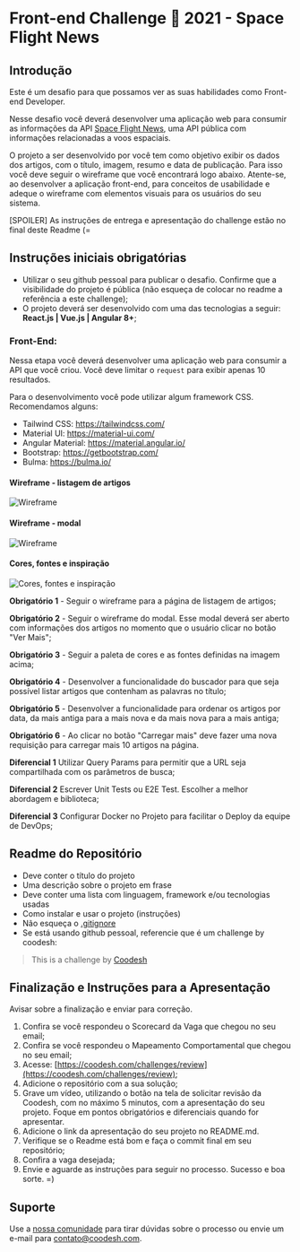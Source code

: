 # Front-end Challenge 🏅 2021 - Space Flight News

## Introdução

Este é um desafio para que possamos ver as suas habilidades como Front-end Developer.

Nesse desafio você deverá desenvolver uma aplicação web para consumir as informações da API [Space Flight News](https://api.spaceflightnewsapi.net/v3/documentation), uma API pública com informações relacionadas a voos espaciais. 

O projeto a ser desenvolvido por você tem como objetivo exibir os dados dos artigos, com o título, imagem, resumo e data de publicação. Para isso você deve seguir o wireframe que você encontrará logo abaixo. Atente-se, ao desenvolver a aplicação front-end, para conceitos de usabilidade e adeque o wireframe com elementos visuais para os usuários do seu sistema.

[SPOILER] As instruções de entrega e apresentação do challenge estão no final deste Readme (=

## Instruções iniciais obrigatórias

- Utilizar o seu github pessoal para publicar o desafio. Confirme que a visibilidade do projeto é pública (não esqueça de colocar no readme a referência a este challenge);
- O projeto deverá ser desenvolvido com uma das tecnologias a seguir: **React.js | Vue.js | Angular 8+**;

### Front-End:

Nessa etapa você deverá desenvolver uma aplicação web para consumir a API que você criou. Você deve limitar o `request` para exibir apenas 10 resultados.

Para o desenvolvimento você pode utilizar algum framework CSS. Recomendamos alguns:
- Tailwind CSS: https://tailwindcss.com/
- Material UI: https://material-ui.com/
- Angular Material: https://material.angular.io/
- Bootstrap: https://getbootstrap.com/
- Bulma: https://bulma.io/

#### Wireframe - listagem de artigos

![Wireframe](./img/wireframe.png) 

#### Wireframe - modal

![Wireframe](./img/wireframe-modal.png) 


#### Cores, fontes e inspiração

![Cores, fontes e inspiração](./img/font-colors.png)

**Obrigatório 1** - Seguir o wireframe para a página de listagem de artigos;

**Obrigatório 2** - Seguir o wireframe do modal. Esse modal deverá ser aberto com informações dos artigos no momento que o usuário clicar no botão "Ver Mais";

**Obrigatório 3** - Seguir a paleta de cores e as fontes definidas na imagem acima;

**Obrigatório 4** - Desenvolver a funcionalidade do buscador para que seja possível listar artigos que contenham as palavras no título;

**Obrigatório 5** - Desenvolver a funcionalidade para ordenar os artigos por data, da mais antiga para a mais nova e da mais nova para a mais antiga;

**Obrigatório 6** - Ao clicar no botão "Carregar mais" deve fazer uma nova requisição para carregar mais 10 artigos na página.

**Diferencial 1** Utilizar Query Params para permitir que a URL seja compartilhada com os parâmetros de busca;

**Diferencial 2** Escrever Unit Tests ou E2E Test. Escolher a melhor abordagem e biblioteca;

**Diferencial 3** Configurar Docker no Projeto para facilitar o Deploy da equipe de DevOps;

## Readme do Repositório

- Deve conter o título do projeto
- Uma descrição sobre o projeto em frase
- Deve conter uma lista com linguagem, framework e/ou tecnologias usadas
- Como instalar e usar o projeto (instruções)
- Não esqueça o [.gitignore](https://www.toptal.com/developers/gitignore)
- Se está usando github pessoal, referencie que é um challenge by coodesh:  

>  This is a challenge by [Coodesh](https://coodesh.com/)

## Finalização e Instruções para a Apresentação

Avisar sobre a finalização e enviar para correção.

1. Confira se você respondeu o Scorecard da Vaga que chegou no seu email;
2. Confira se você respondeu o Mapeamento Comportamental que chegou no seu email;
3. Acesse: [https://coodesh.com/challenges/review](https://coodesh.com/challenges/review);
4. Adicione o repositório com a sua solução;
5. Grave um vídeo, utilizando o botão na tela de solicitar revisão da Coodesh, com no máximo 5 minutos, com a apresentação do seu projeto. Foque em pontos obrigatórios e diferenciais quando for apresentar.
6. Adicione o link da apresentação do seu projeto no README.md.
7. Verifique se o Readme está bom e faça o commit final em seu repositório;
8. Confira a vaga desejada;
9. Envie e aguarde as instruções para seguir no processo. Sucesso e boa sorte. =)


## Suporte

Use a [nossa comunidade](https://coodesh.com/desenvolvedores#community) para tirar dúvidas sobre o processo ou envie um e-mail para contato@coodesh.com.


